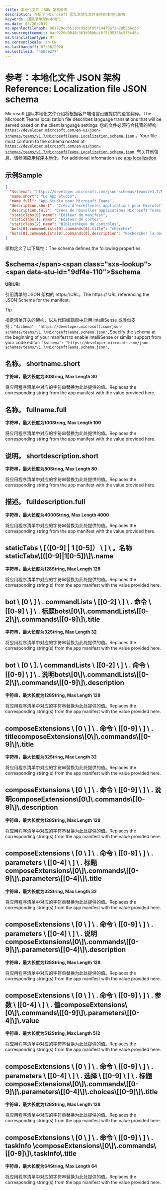 ```yaml
---
title: 本地化文件 JSON 架构参考
description: 介绍了 Microsoft 团队本地化文件支持的本地化架构
keywords: 团队清单架构本地化
ms.date: 05/20/2019
ms.openlocfilehash: 061729ecb5110c99d8f85f144796f1a78b266c3d
ms.sourcegitcommit: bac0226d9048c363d96bbaf6f5395388c5f5c45a
ms.translationtype: MT
ms.contentlocale: zh-CN
ms.lasthandoff: 07/06/2020
ms.locfileid: "45039277"
---
```

# <a name="reference-localization-file-json-schema"></a><span data-ttu-id="9df4e-104">参考：本地化文件 JSON 架构</span><span class="sxs-lookup"><span data-stu-id="9df4e-104">Reference: Localization file JSON schema</span></span>

<span data-ttu-id="9df4e-105">Microsoft 团队本地化文件介绍将根据客户端语言设置提供的语言翻译。</span><span class="sxs-lookup"><span data-stu-id="9df4e-105">The Microsoft Teams localization file describes language translations that will be served based on the client language settings.</span></span> <span data-ttu-id="9df4e-106">您的文件必须符合托管的架构 [`https://developer.microsoft.com/en-us/json-schemas/teams/v1.7/MicrosoftTeams.Localization.schema.json`](https://developer.microsoft.com/en-us/json-schemas/teams/v1.7/MicrosoftTeams.Localization.schema.json) 。</span><span class="sxs-lookup"><span data-stu-id="9df4e-106">Your file must conform to the schema hosted at [`https://developer.microsoft.com/en-us/json-schemas/teams/v1.7/MicrosoftTeams.Localization.schema.json`](https://developer.microsoft.com/en-us/json-schemas/teams/v1.7/MicrosoftTeams.Localization.schema.json).</span></span> <span data-ttu-id="9df4e-107">有关其他信息，请参阅[应用程序本地化](~/concepts/build-and-test/apps-localization.md)。</span><span class="sxs-lookup"><span data-stu-id="9df4e-107">For additional information see [app localization](~/concepts/build-and-test/apps-localization.md).</span></span>

## <a name="sample"></a><span data-ttu-id="9df4e-108">示例</span><span class="sxs-lookup"><span data-stu-id="9df4e-108">Sample</span></span>

```json
{
  "$schema": "https://developer.microsoft.com/json-schemas/teams/v1.7/MicrosoftTeams.schema.json",
  "name.short": "Le App Studio",
  "name.full": "App Studio pour Microsoft Teams",
  "description.short": "Créez d'excellentes applications pour Microsoft Teams avec App Studio.",
  "description.full": "Créez de nouvelles applications Microsoft Teams, concevez et prévisualisez des cartes bot, et explorez la documentation avec App Studio.",
  "staticTabs[0].name": "Editeur de manifest",
  "staticTabs[1].name": "Editeur de cartes",
  "staticTabs[2].name": "Bibliothèque de contrôles",
  "bots[0].commandLists[0].commands[0].title": "chercher",
  "bots[0].commandLists[0].commands[0].description": "Rechercher la documentation Teams pertinente"
}
```

<span data-ttu-id="9df4e-109">架构定义了以下属性：</span><span class="sxs-lookup"><span data-stu-id="9df4e-109">The schema defines the following properties:</span></span>

## <a name="schema"></a><span data-ttu-id="9df4e-110">$schema</span><span class="sxs-lookup"><span data-stu-id="9df4e-110">$schema</span></span>

<span data-ttu-id="9df4e-111">**URI**</span><span class="sxs-lookup"><span data-stu-id="9df4e-111">**URI**</span></span>

<span data-ttu-id="9df4e-112">引用清单的 JSON 架构的 https://URL。</span><span class="sxs-lookup"><span data-stu-id="9df4e-112">The https:// URL referencing the JSON Schema for the manifest.</span></span>

> [!TIP]
> <span data-ttu-id="9df4e-113">指定清单开头的架构，以从代码编辑器中启用 IntelliSense 或类似支持：`"$schema": "https://developer.microsoft.com/json-schemas/teams/v1.7/MicrosoftTeams.schema.json",`</span><span class="sxs-lookup"><span data-stu-id="9df4e-113">Specify the schema at the beginning of your manifest to enable IntelliSense or similar support from your code editor: `"$schema": "https://developer.microsoft.com/json-schemas/teams/v1.7/MicrosoftTeams.schema.json",`</span></span>

## <a name="nameshort"></a><span data-ttu-id="9df4e-114">名称。 short</span><span class="sxs-lookup"><span data-stu-id="9df4e-114">name.short</span></span>

<span data-ttu-id="9df4e-115">**字符串，最大长度为30**</span><span class="sxs-lookup"><span data-stu-id="9df4e-115">**String, Max Length 30**</span></span>

<span data-ttu-id="9df4e-116">将应用程序清单中对应的字符串替换为此处提供的值。</span><span class="sxs-lookup"><span data-stu-id="9df4e-116">Replaces the corresponding string from the app manifest with the value provided here.</span></span>

## <a name="namefull"></a><span data-ttu-id="9df4e-117">名称。 full</span><span class="sxs-lookup"><span data-stu-id="9df4e-117">name.full</span></span>

<span data-ttu-id="9df4e-118">**字符串，最大长度为100**</span><span class="sxs-lookup"><span data-stu-id="9df4e-118">**String, Max Length 100**</span></span>

<span data-ttu-id="9df4e-119">将应用程序清单中对应的字符串替换为此处提供的值。</span><span class="sxs-lookup"><span data-stu-id="9df4e-119">Replaces the corresponding string from the app manifest with the value provided here.</span></span>

## <a name="descriptionshort"></a><span data-ttu-id="9df4e-120">说明。 short</span><span class="sxs-lookup"><span data-stu-id="9df4e-120">description.short</span></span>

<span data-ttu-id="9df4e-121">**字符串，最大长度为80**</span><span class="sxs-lookup"><span data-stu-id="9df4e-121">**String, Max Length 80**</span></span>

<span data-ttu-id="9df4e-122">将应用程序清单中对应的字符串替换为此处提供的值。</span><span class="sxs-lookup"><span data-stu-id="9df4e-122">Replaces the corresponding string from the app manifest with the value provided here.</span></span>

## <a name="descriptionfull"></a><span data-ttu-id="9df4e-123">描述。 full</span><span class="sxs-lookup"><span data-stu-id="9df4e-123">description.full</span></span>

<span data-ttu-id="9df4e-124">**字符串，最大长度为4000**</span><span class="sxs-lookup"><span data-stu-id="9df4e-124">**String, Max Length 4000**</span></span>

<span data-ttu-id="9df4e-125">将应用程序清单中对应的字符串替换为此处提供的值。</span><span class="sxs-lookup"><span data-stu-id="9df4e-125">Replaces the corresponding string from the app manifest with the value provided here.</span></span>

## <a name="statictabs0-910-5name"></a><span data-ttu-id="9df4e-126">staticTabs \\ [（[0-9] | 1 [0-5]） \\ ] \\ 。名称</span><span class="sxs-lookup"><span data-stu-id="9df4e-126">staticTabs\\[([0-9]|1[0-5])\\]\\.name</span></span>

<span data-ttu-id="9df4e-127">**字符串，最大长度为128**</span><span class="sxs-lookup"><span data-stu-id="9df4e-127">**String, Max Length 128**</span></span>

<span data-ttu-id="9df4e-128">将应用程序清单中对应的字符串替换为此处提供的值。</span><span class="sxs-lookup"><span data-stu-id="9df4e-128">Replaces the corresponding string(s) from the app manifest with the value provided here.</span></span>

## <a name="bots0commandlists0-2commands0-9title"></a><span data-ttu-id="9df4e-129">bot \\ [0 \\ ] \\ . commandLists \\ [[0-2] \\ ] \\ . 命令 \\ [[0-9] \\ ] \\ . 标题</span><span class="sxs-lookup"><span data-stu-id="9df4e-129">bots\\[0\\]\\.commandLists\\[[0-2]\\]\\.commands\\[[0-9]\\]\\.title</span></span>

<span data-ttu-id="9df4e-130">**字符串，最大长度为32**</span><span class="sxs-lookup"><span data-stu-id="9df4e-130">**String, Max Length 32**</span></span>

<span data-ttu-id="9df4e-131">将应用程序清单中对应的字符串替换为此处提供的值。</span><span class="sxs-lookup"><span data-stu-id="9df4e-131">Replaces the corresponding string(s) from the app manifest with the value provided here.</span></span>

## <a name="bots0commandlists0-2commands0-9description"></a><span data-ttu-id="9df4e-132">bot \\ [0 \\ ]. \\ commandLists \\ [[0-2] \\ ] \\ . 命令 \\ [[0-9] \\ ] \\ . 说明</span><span class="sxs-lookup"><span data-stu-id="9df4e-132">bots\\[0\\]\\.commandLists\\[[0-2]\\]\\.commands\\[[0-9]\\]\\.description</span></span>

<span data-ttu-id="9df4e-133">**字符串，最大长度为128**</span><span class="sxs-lookup"><span data-stu-id="9df4e-133">**String, Max Length 128**</span></span>

<span data-ttu-id="9df4e-134">将应用程序清单中对应的字符串替换为此处提供的值。</span><span class="sxs-lookup"><span data-stu-id="9df4e-134">Replaces the corresponding string(s) from the app manifest with the value provided here.</span></span>

## <a name="composeextensions0commands0-9title"></a><span data-ttu-id="9df4e-135">composeExtensions \\ [0 \\ ] \\ . 命令 \\ [[0-9] \\ ] \\ . title</span><span class="sxs-lookup"><span data-stu-id="9df4e-135">composeExtensions\\[0\\]\\.commands\\[[0-9]\\]\\.title</span></span>

<span data-ttu-id="9df4e-136">**字符串，最大长度为32**</span><span class="sxs-lookup"><span data-stu-id="9df4e-136">**String, Max Length 32**</span></span>

<span data-ttu-id="9df4e-137">将应用程序清单中对应的字符串替换为此处提供的值。</span><span class="sxs-lookup"><span data-stu-id="9df4e-137">Replaces the corresponding string(s) from the app manifest with the value provided here.</span></span>

## <a name="composeextensions0commands0-9description"></a><span data-ttu-id="9df4e-138">composeExtensions \\ [0 \\ ] \\ . 命令 \\ [[0-9] \\ ] \\ . 说明</span><span class="sxs-lookup"><span data-stu-id="9df4e-138">composeExtensions\\[0\\]\\.commands\\[[0-9]\\]\\.description</span></span>

<span data-ttu-id="9df4e-139">**字符串，最大长度为128**</span><span class="sxs-lookup"><span data-stu-id="9df4e-139">**String, Max Length 128**</span></span>

<span data-ttu-id="9df4e-140">将应用程序清单中对应的字符串替换为此处提供的值。</span><span class="sxs-lookup"><span data-stu-id="9df4e-140">Replaces the corresponding string(s) from the app manifest with the value provided here.</span></span>

## <a name="composeextensions0commands0-9parameters0-4title"></a><span data-ttu-id="9df4e-141">composeExtensions \\ [0 \\ ] \\ . 命令 \\ [[0-9] \\ ] \\ . parameters \\ [[0-4] \\ ] \\ . 标题</span><span class="sxs-lookup"><span data-stu-id="9df4e-141">composeExtensions\\[0\\]\\.commands\\[[0-9]\\]\\.parameters\\[[0-4]\\]\\.title</span></span>

<span data-ttu-id="9df4e-142">**字符串，最大长度为32**</span><span class="sxs-lookup"><span data-stu-id="9df4e-142">**String, Max Length 32**</span></span>

<span data-ttu-id="9df4e-143">将应用程序清单中对应的字符串替换为此处提供的值。</span><span class="sxs-lookup"><span data-stu-id="9df4e-143">Replaces the corresponding string(s) from the app manifest with the value provided here.</span></span>

## <a name="composeextensions0commands0-9parameters0-4description"></a><span data-ttu-id="9df4e-144">composeExtensions \\ [0 \\ ] \\ . 命令 \\ [[0-9] \\ ] \\ . parameters \\ [[0-4] \\ ] \\ . 说明</span><span class="sxs-lookup"><span data-stu-id="9df4e-144">composeExtensions\\[0\\]\\.commands\\[[0-9]\\]\\.parameters\\[[0-4]\\]\\.description</span></span>

<span data-ttu-id="9df4e-145">**字符串，最大长度为128**</span><span class="sxs-lookup"><span data-stu-id="9df4e-145">**String, Max Length 128**</span></span>

<span data-ttu-id="9df4e-146">将应用程序清单中对应的字符串替换为此处提供的值。</span><span class="sxs-lookup"><span data-stu-id="9df4e-146">Replaces the corresponding string(s) from the app manifest with the value provided here.</span></span>

## <a name="composeextensions0commands0-9parameters0-4value"></a><span data-ttu-id="9df4e-147">composeExtensions \\ [0 \\ ] \\ . 命令 \\ [[0-9] \\ ] \\ . 参数 \\ [[0-4] \\ ] \\ . 值</span><span class="sxs-lookup"><span data-stu-id="9df4e-147">composeExtensions\\[0\\]\\.commands\\[[0-9]\\]\\.parameters\\[[0-4]\\]\\.value</span></span>

<span data-ttu-id="9df4e-148">**字符串，最大长度为512**</span><span class="sxs-lookup"><span data-stu-id="9df4e-148">**String, Max Length 512**</span></span>

<span data-ttu-id="9df4e-149">将应用程序清单中对应的字符串替换为此处提供的值。</span><span class="sxs-lookup"><span data-stu-id="9df4e-149">Replaces the corresponding string(s) from the app manifest with the value provided here.</span></span>

## <a name="composeextensions0commands0-9parameters0-4choices0-9title"></a><span data-ttu-id="9df4e-150">composeExtensions \\ [0 \\ ] \\ . 命令 \\ [[0-9] \\ ] \\ . parameters \\ [[0-4] \\ ] \\ . 选择 \\ [[0-9] \\ ] \\ . 标题</span><span class="sxs-lookup"><span data-stu-id="9df4e-150">composeExtensions\\[0\\]\\.commands\\[[0-9]\\]\\.parameters\\[[0-4]\\]\\.choices\\[[0-9]\\]\\.title</span></span>

<span data-ttu-id="9df4e-151">**字符串，最大长度为128**</span><span class="sxs-lookup"><span data-stu-id="9df4e-151">**String, Max Length 128**</span></span>

<span data-ttu-id="9df4e-152">将应用程序清单中对应的字符串替换为此处提供的值。</span><span class="sxs-lookup"><span data-stu-id="9df4e-152">Replaces the corresponding string(s) from the app manifest with the value provided here.</span></span>

## <a name="composeextensions0commands0-9taskinfotitle"></a><span data-ttu-id="9df4e-153">composeExtensions \\ [0 \\ ] \\ . 命令 \\ [[0-9] \\ ] \\ . taskInfo \\</span><span class="sxs-lookup"><span data-stu-id="9df4e-153">composeExtensions\\[0\\]\\.commands\\[[0-9]\\]\\.taskInfo\\.title</span></span>

<span data-ttu-id="9df4e-154">**字符串，最大长度为64**</span><span class="sxs-lookup"><span data-stu-id="9df4e-154">**String, Max Length 64**</span></span>

<span data-ttu-id="9df4e-155">将应用程序清单中对应的字符串替换为此处提供的值。</span><span class="sxs-lookup"><span data-stu-id="9df4e-155">Replaces the corresponding string(s) from the app manifest with the value provided here.</span></span>
